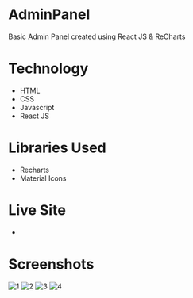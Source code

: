 # AdminPanel
Basic Admin Panel created using React JS &amp; ReCharts

# Technology
- HTML
- CSS
- Javascript
- React JS

# Libraries Used
- Recharts
- Material Icons

# Live Site
- 

# Screenshots
![1](https://github.com/Evilking009/AdminPanel/assets/4027728/4c275c25-7292-4b0c-8591-7151f03eb1e0)
![2](https://github.com/Evilking009/AdminPanel/assets/4027728/c669b6a1-a632-4c96-aea8-a9dd760d8ef7)
![3](https://github.com/Evilking009/AdminPanel/assets/4027728/11d56752-bb3d-4222-b967-212e3145d978)
![4](https://github.com/Evilking009/AdminPanel/assets/4027728/19c7c949-9441-43d8-9c11-768695c648c3)
